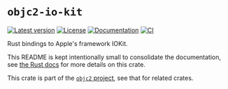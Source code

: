 # `objc2-io-kit`

[![Latest version](https://badgen.net/crates/v/objc2-io-kit)](https://crates.io/crates/objc2-io-kit)
[![License](https://badgen.net/badge/license/Zlib%20OR%20Apache-2.0%20OR%20MIT/blue)](../../LICENSE.md)
[![Documentation](https://docs.rs/objc2-io-kit/badge.svg)](https://docs.rs/objc2-io-kit/)
[![CI](https://github.com/madsmtm/objc2/actions/workflows/ci.yml/badge.svg)](https://github.com/madsmtm/objc2/actions/workflows/ci.yml)

Rust bindings to Apple's framework IOKit.

This README is kept intentionally small to consolidate the documentation, see
[the Rust docs](https://docs.rs/objc2-io-kit/) for more details on this crate.

This crate is part of the [`objc2` project](https://github.com/madsmtm/objc2),
see that for related crates.

